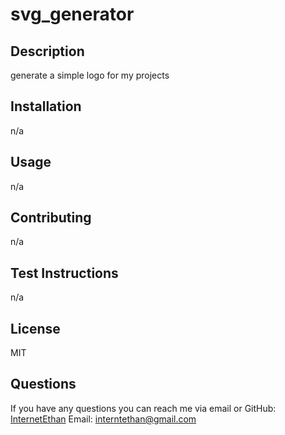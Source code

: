 # svg_generator

## Description
generate a simple logo for my projects

## Installation
n/a

## Usage
n/a

## Contributing
n/a

## Test Instructions
n/a

## License
MIT

## Questions
If you have any questions you can reach me via email or GitHub:
[InternetEthan](https://github.com/InternetEthan)
Email: interntethan@gmail.com

